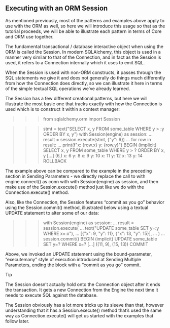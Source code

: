 ## Executing with an ORM Session

As mentioned previously, most of the patterns and examples above apply to use with the ORM as well, so here we will introduce this usage so that as the tutorial proceeds, we will be able to illustrate each pattern in terms of Core and ORM use together.

The fundamental transactional / database interactive object when using the ORM is called the Session. In modern SQLAlchemy, this object is used in a manner very similar to that of the Connection, and in fact as the Session is used, it refers to a Connection internally which it uses to emit SQL.

When the Session is used with non-ORM constructs, it passes through the SQL statements we give it and does not generally do things much differently from how the Connection does directly, so we can illustrate it here in terms of the simple textual SQL operations we’ve already learned.

The Session has a few different creational patterns, but here we will illustrate the most basic one that tracks exactly with how the Connection is used which is to construct it within a context manager:

>>> from sqlalchemy.orm import Session

>>> stmt = text("SELECT x, y FROM some_table WHERE y > :y ORDER BY x, y")
>>> with Session(engine) as session:
...     result = session.execute(stmt, {"y": 6})
...     for row in result:
...         print(f"x: {row.x}  y: {row.y}")
BEGIN (implicit)
SELECT x, y FROM some_table WHERE y > ? ORDER BY x, y
[...] (6,)
x: 6  y: 8
x: 9  y: 10
x: 11  y: 12
x: 13  y: 14
ROLLBACK

The example above can be compared to the example in the preceding section in Sending Parameters - we directly replace the call to with engine.connect() as conn with with Session(engine) as session, and then make use of the Session.execute() method just like we do with the Connection.execute() method.

Also, like the Connection, the Session features “commit as you go” behavior using the Session.commit() method, illustrated below using a textual UPDATE statement to alter some of our data:

>>> with Session(engine) as session:
...     result = session.execute(
...         text("UPDATE some_table SET y=:y WHERE x=:x"),
...         [{"x": 9, "y": 11}, {"x": 13, "y": 15}],
...     )
...     session.commit()
BEGIN (implicit)
UPDATE some_table SET y=? WHERE x=?
[...] ((11, 9), (15, 13))
COMMIT

Above, we invoked an UPDATE statement using the bound-parameter, “executemany” style of execution introduced at Sending Multiple Parameters, ending the block with a “commit as you go” commit.

Tip

The Session doesn’t actually hold onto the Connection object after it ends the transaction. It gets a new Connection from the Engine the next time it needs to execute SQL against the database.

The Session obviously has a lot more tricks up its sleeve than that, however understanding that it has a Session.execute() method that’s used the same way as Connection.execute() will get us started with the examples that follow later.